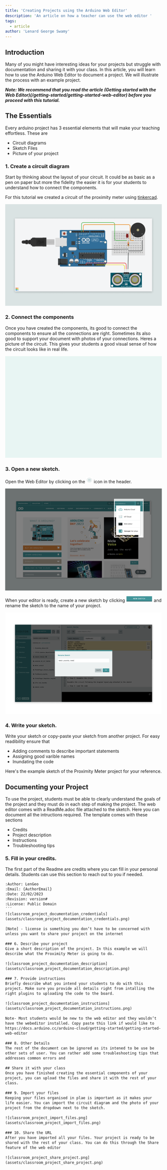 ```yaml
---
title: 'Creating Projects using the Arduino Web Editor'
description: 'An article on how a teacher can use the web editor '
tags: 
  - article
author: 'Lenard George Swamy'
---
```


## Introduction 

Many of you might have interesting ideas for your projects but struggle with documentation and sharing it with your class. In this article, you will learn how to use the Arduino Web Editor to document a project. We will illustrate the process with an example project.

***Note: We recommend that you read the article (Getting started with the Web Editor)(/getting-started/getting-started-web-editor) before you proceed with this tutorial.***

## The Essentials 
Every arduino project has 3 essential elements that will make your teaching effortless. These are
* Circuit diagrams 
* Sketch Files 
* Picture of your project 

### 1. Create a circuit diagram
Start by thinking about the layout of your circuit. It could be as basic as a pen on paper but more the fidelity the easier it is for your students to understand how to connect the components. 

For this tutorial we created a circuit of the proximity meter using [tinkercad](https://www.tinkercad.com/circuits).

![proximity_meter_circuit.png](assets/classroom_project_circuit_diagram_proximity_meter.png)

### 2. Connect the components 
Once you have created the components, its good to connect the components to ensure all the connections are right. Sometimes its also good to support your document with photos of your connections. Heres a picture of the circuit. This gives your students a good visual sense of how the circuit looks like in real life.

![proximity_meter_real_components.png](assets/classroom_project_photo_proximity_meter.png)

### 3. Open a new sketch.
Open the Web Editor by clicking on the ![header_dropdown_icon.png](assets/icon_header_dropdown.png) icon in the header. 

![proximity_meter_real_components.png](assets/classroom_project_webeditor.png)

When your editor is ready, create a new sketch by clicking ![new_sketch_icon.png](assets/icon_new_sketch.png) and rename the sketch to the name of your project. 

![classroom_project_rename_sketch](assets/classroom_project_rename_sketch.png)

### 4. Write your sketch. 
Write your sketch or copy-paste your sketch from another project. For easy readibility ensure that
* Adding comments to describe important statements 
* Assigning good varible names 
* Inundating the code 

Here's the example sketch of the Proximity Meter project for your reference.  

<div class="sketch-iframe" data-src="https://create.arduino.cc/editor/ArduinoEdu/e833b75d-5989-4049-aec4-a2472303415d/preview?embed&snippet=L73-L77&hideNumbers&height=120#L73-L77"></div>

## Documenting your Project 
To use the project, students must be able to clearly understand the goals of the project and they must do in each step of making the project. The web editor comes with a ReadMe.adoc file attached to the sketch. Here you can document all the intructions required. The template comes with these sections 
* Credits
* Project description
* Instructions 
* Troubleshooting tips

### 5. Fill in your credits.
The first part of the Readme are credits where you can fill in your personal details. Students can use this section to reach out to you if needed. 

``` arduino
:Author: LenGeo
:Email: {AuthorEmail}
:Date: 22/02/2023
:Revision: version#
:License: Public Domain
´´´
![classroom_project_documentation_credentials](assets/classroom_project_documentation_credentials.png)

[Note] - license is something you don’t have to be concerned with unless you want to share your project on the internet 

### 6. Describe your project
Give a short description of the project. In this example we will describe what the Proximity Meter is going to do. 

![classroom_project_documentation_description](assets/classroom_project_documentation_description.png)

### 7. Provide instructions 
Briefly describe what you intend your students to do with this project. Make sure you provide all details right from intalling the right plugins to uploading the code to the board. 

![classroom_project_documentation_instructions](assets/classroom_project_documentation_instructions.png)

Note- Most students would be new to the web editor and they wouldn’t have the webeditor installed. Copy paste this link if would like to https://docs.arduino.cc/arduino-cloud/getting-started/getting-started-web-editor

### 8. Other Details
The rest of the document can be ignored as its intened to be use be other sets of user. You can rather add some troubleshooting tips that addresses common errors and 

## Share it with your class
Once you have finished creating the essential components of your project, you can upload the files and share it with the rest of your class. 

### 9. Import your files 
Keeping your files organised in plae is important as it makes your life easier. You can import the circuit diagram and the photo of your project from the dropdown next to the sketch. 

![classroom_project_import_files.png](assets/classroom_project_import_files.png)

### 10. Share the URL 
After you have imported all your files. Your project is ready to be shared with the rest of your class. You can do this through the Share feature of the web editor 

![classroom_project_share_project.png](assets/classroom_project_share_project.png)

 


